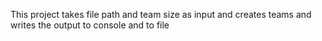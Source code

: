 This project takes file path and team size as input and creates teams and writes the output to console and to file
